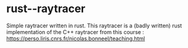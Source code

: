 # rust--raytracer
Simple raytracer written in rust.
 This raytracer is a (badly written) rust implementation of the C++ raytracer from this course : https://perso.liris.cnrs.fr/nicolas.bonneel/teaching.html
